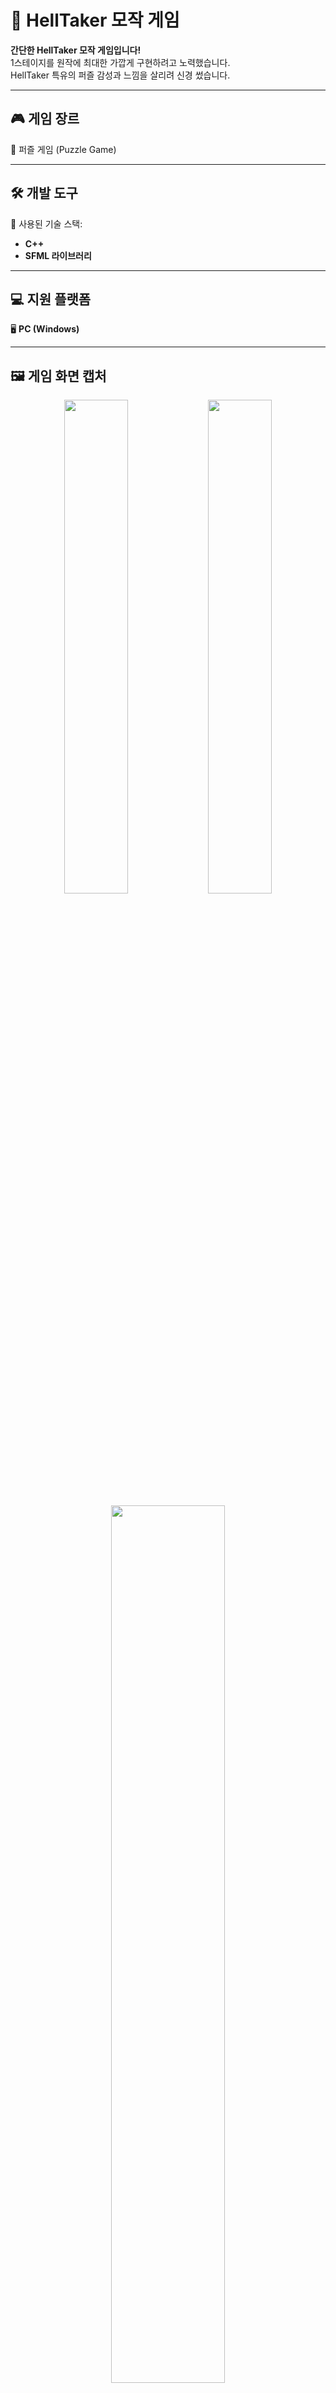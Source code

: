 # 🧩 HellTaker 모작 게임

**간단한 HellTaker 모작 게임입니다!**  
1스테이지를 원작에 최대한 가깝게 구현하려고 노력했습니다.  
HellTaker 특유의 퍼즐 감성과 느낌을 살리려 신경 썼습니다.

---

## 🎮 게임 장르  
🧩 퍼즐 게임 (Puzzle Game)

---

## 🛠 개발 도구  
🔧 사용된 기술 스택:
- **C++**
- **SFML 라이브러리**

---

## 💻 지원 플랫폼  
🖥️ **PC (Windows)**

---

## 🖼️ 게임 화면 캡처

<p align="center">
  <img src="https://github.com/user-attachments/assets/d705d6d6-ee26-4013-bcad-684d778eecee" width="45%" />
  <img src="https://github.com/user-attachments/assets/2845d590-200c-4bc0-9bae-fd7b82b21fd7" width="45%" />
</p>

<p align="center">
  <img src="https://github.com/user-attachments/assets/555dbaf0-fde0-41b3-81ae-5ae2dcb379a0" width="60%" />
</p>

---

## 📌 참고사항
- 현재는 1스테이지만 구현되어 있으며, 추후 업데이트는 미정입니다.
- 원작은 [HellTaker (by vanripper)](https://store.steampowered.com/app/1289310/Helltaker/)입니다.
